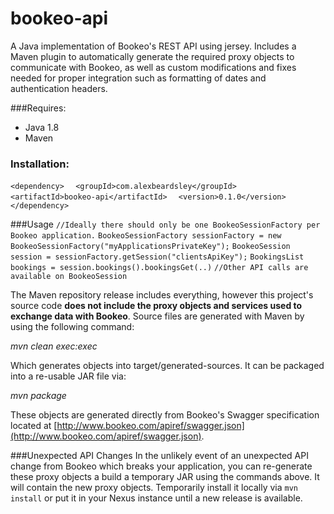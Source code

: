 # bookeo-api
A Java implementation of Bookeo's REST API using jersey. Includes a Maven plugin to automatically generate the required proxy objects to communicate with Bookeo, as well as custom modifications and fixes needed for proper integration such as formatting of dates and authentication headers.

###Requires:
* Java 1.8
* Maven

### Installation:

`<dependency>`
`  <groupId>com.alexbeardsley</groupId>`
`  <artifactId>bookeo-api</artifactId>`
`  <version>0.1.0</version>`
`</dependency>`

###Usage
`//Ideally there should only be one BookeoSessionFactory per Bookeo application.`
`BookeoSessionFactory sessionFactory = new BookeoSessionFactory("myApplicationsPrivateKey");`
`BookeoSession session = sessionFactory.getSession("clientsApiKey");`
`BookingsList bookings = session.bookings().bookingsGet(..)`
`//Other API calls are available on BookeoSession`

The Maven repository release includes everything, however this project's source code __does not include the proxy objects and services used to exchange data with Bookeo__. Source files are generated with Maven by using the following command: 

_mvn clean exec:exec_

Which generates objects into target/generated-sources. It can be packaged into a re-usable JAR file via:

_mvn package_

These objects are generated directly from Bookeo's Swagger specification located at [http://www.bookeo.com/apiref/swagger.json](http://www.bookeo.com/apiref/swagger.json).

###Unexpected API Changes
In the unlikely event of an unexpected API change from Bookeo which breaks your application, you can re-generate these proxy objects a build a temporary JAR using the commands above. It will contain the new proxy objects. Temporarily install it locally via `mvn install` or put it in your Nexus instance until a new release is available.
